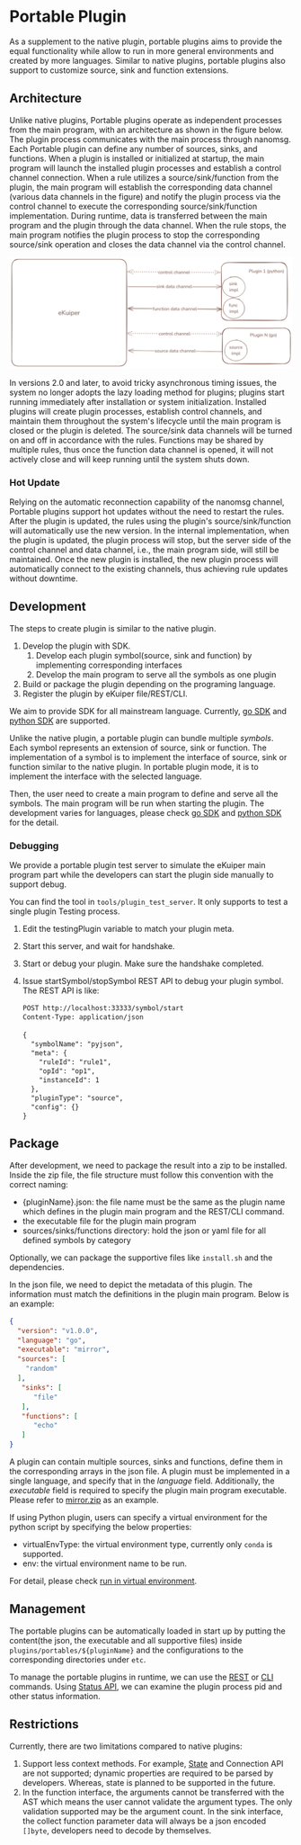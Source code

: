 # Portable Plugin

As a supplement to the native plugin, portable plugins aims to provide the equal functionality while allow to run in more general environments and created by more languages. Similar to native plugins, portable plugins also support to customize source, sink and function extensions.

## Architecture

Unlike native plugins, Portable plugins operate as independent processes from the main program, with an architecture as
shown in the figure below. The plugin process communicates with the main process through nanomsg. Each Portable plugin
can define any number of sources, sinks, and functions. When a plugin is installed or initialized at startup, the main
program will launch the installed plugin processes and establish a control channel connection. When a rule utilizes a
source/sink/function from the plugin, the main program will establish the corresponding data channel (various data
channels in the figure) and notify the plugin process via the control channel to execute the corresponding
source/sink/function implementation. During runtime, data is transferred between the main program and the plugin through
the data channel. When the rule stops, the main program notifies the plugin process to stop the corresponding
source/sink operation and closes the data channel via the control channel.

![portable architecture](../../resources/portable_arch.png)

In versions 2.0 and later, to avoid tricky asynchronous timing issues, the system no longer adopts the lazy loading
method for plugins; plugins start running immediately after installation or system initialization. Installed plugins
will create plugin processes, establish control channels, and maintain them throughout the system's lifecycle until the
main program is closed or the plugin is deleted. The source/sink data channels will be turned on and off in accordance
with the rules. Functions may be shared by multiple rules, thus once the function data channel is opened, it will not
actively close and will keep running until the system shuts down.

### Hot Update

Relying on the automatic reconnection capability of the nanomsg channel, Portable plugins support hot updates without
the need to restart the rules. After the plugin is updated, the rules using the plugin's source/sink/function will
automatically use the new version. In the internal implementation, when the plugin is updated, the plugin process will
stop, but the server side of the control channel and data channel, i.e., the main program side, will still be
maintained. Once the new plugin is installed, the new plugin process will automatically connect to the existing
channels, thus achieving rule updates without downtime.

## Development

The steps to create plugin is similar to the native plugin.

1. Develop the plugin with SDK.
   1. Develop each plugin symbol(source, sink and function) by implementing corresponding interfaces
   2. Develop the main program to serve all the symbols as one plugin
2. Build or package the plugin depending on the programing language.
3. Register the plugin by eKuiper file/REST/CLI.

We aim to provide SDK for all mainstream language. Currently, [go SDK](go_sdk.md) and [python SDK](python_sdk.md) are
supported.

Unlike the native plugin, a portable plugin can bundle multiple *symbols*. Each symbol represents an extension of source, sink or function. The implementation of a symbol is to implement the interface of source, sink or function similar to the native plugin. In portable plugin mode, it is to implement the interface with the selected language.

Then, the user need to create a main program to define and serve all the symbols. The main program will be run when starting the plugin. The development varies for languages, please check [go SDK](go_sdk.md) and [python SDK](python_sdk.md) for the detail.

### Debugging

We provide a portable plugin test server to simulate the eKuiper main program part while the developers can start the plugin side manually to support debug.

You can find the tool in `tools/plugin_test_server`. It only supports to test a single plugin Testing process.

1. Edit the testingPlugin variable to match your plugin meta.
2. Start this server, and wait for handshake.
3. Start or debug your plugin. Make sure the handshake completed.
4. Issue startSymbol/stopSymbol REST API  to debug your plugin symbol. The REST API is like:

   ```shell
   POST http://localhost:33333/symbol/start
   Content-Type: application/json
 
   {
     "symbolName": "pyjson",
     "meta": {
       "ruleId": "rule1",
       "opId": "op1",
       "instanceId": 1
     },
     "pluginType": "source",
     "config": {}
   }
   ```

## Package

After development, we need to package the result into a zip to be installed. Inside the zip file, the file structure must follow this convention with the correct naming:

- {pluginName}.json: the file name must be the same as the plugin name which defines in the plugin main program and the REST/CLI command.
- the executable file for the plugin main program
- sources/sinks/functions directory: hold the json or yaml file for all defined symbols by category

Optionally, we can package the supportive files like `install.sh` and the dependencies.

In the json file, we need to depict the metadata of this plugin. The information must match the definitions in the plugin main program. Below is an example:

```json
{
  "version": "v1.0.0",
  "language": "go",
  "executable": "mirror",
  "sources": [
    "random"
  ],
   "sinks": [
      "file"
   ],
   "functions": [
      "echo"
   ]
}
```

A plugin can contain multiple sources, sinks and functions, define them in the corresponding arrays in the json file. A
plugin must be implemented in a single language, and specify that in the *language* field. Additionally, the
*executable* field is required to specify the plugin main program executable. Please refer
to [mirror.zip](https://github.com/lf-edge/ekuiper/blob/master/internal/plugin/testzips/portables/mirror.zip) as an
example.

If using Python plugin, users can specify a virtual environment for the python script by specifying the below
properties:

- virtualEnvType: the virtual environment type, currently only `conda` is supported.
- env: the virtual environment name to be run.

For detail, please check [run in virtual environment](./python_sdk.md#virtual-environment).

## Management

The portable plugins can be automatically loaded in start up by putting the content(the json, the executable and all
supportive files) inside `plugins/portables/${pluginName}` and the configurations to the corresponding directories
under `etc`.

To manage the portable plugins in runtime, we can use the [REST](../../api/restapi/plugins.md)
or [CLI](../../api/cli/plugins.md) commands. Using [Status API](../../api/restapi/plugins.md#portable-plugin-status), we
can examine the plugin process pid and other status information.

## Restrictions

Currently, there are two limitations compared to native plugins:

1. Support less context methods. For example, [State](../native/overview.md#state-storage) and Connection API are not supported; dynamic properties are required to be parsed by developers. Whereas, state is planned to be supported in the future.
2. In the function interface, the arguments cannot be transferred with the AST which means the user cannot validate the argument types. The only validation supported may be the argument count. In the sink interface, the collect function parameter data will always be a json encoded `[]byte`, developers need to decode by themselves.
